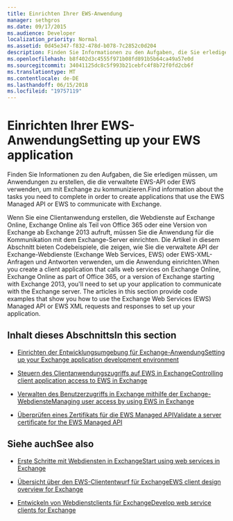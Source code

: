 ```yaml
---
title: Einrichten Ihrer EWS-Anwendung
manager: sethgros
ms.date: 09/17/2015
ms.audience: Developer
localization_priority: Normal
ms.assetid: 0d45e347-f832-478d-b078-7c2852c0d204
description: Finden Sie Informationen zu den Aufgaben, die Sie erledigen müssen, um Anwendungen zu erstellen, die die verwaltete EWS-API oder EWS verwenden, um mit Exchange zu kommunizieren.
ms.openlocfilehash: b8f402d3c4555f971b08fd891b5b64ca49a57e0d
ms.sourcegitcommit: 34041125dc8c5f993b21cebfc4f8b72f0fd2cb6f
ms.translationtype: MT
ms.contentlocale: de-DE
ms.lasthandoff: 06/15/2018
ms.locfileid: "19757119"
---
```

# <a name="setting-up-your-ews-application"></a><span data-ttu-id="9318c-103">Einrichten Ihrer EWS-Anwendung</span><span class="sxs-lookup"><span data-stu-id="9318c-103">Setting up your EWS application</span></span>

<span data-ttu-id="9318c-104">Finden Sie Informationen zu den Aufgaben, die Sie erledigen müssen, um Anwendungen zu erstellen, die die verwaltete EWS-API oder EWS verwenden, um mit Exchange zu kommunizieren.</span><span class="sxs-lookup"><span data-stu-id="9318c-104">Find information about the tasks you need to complete in order to create applications that use the EWS Managed API or EWS to communicate with Exchange.</span></span> 
  
<span data-ttu-id="9318c-p101">Wenn Sie eine Clientanwendung erstellen, die Webdienste auf Exchange Online, Exchange Online als Teil von Office 365 oder eine Version von Exchange ab Exchange 2013 aufruft, müssen Sie die Anwendung für die Kommunikation mit dem Exchange-Server einrichten. Die Artikel in diesem Abschnitt bieten Codebeispiele, die zeigen, wie Sie die verwaltete API der Exchange-Webdienste (Exchange Web Services, EWS) oder EWS-XML-Anfragen und Antworten verwenden, um die Anwendung einrichten.</span><span class="sxs-lookup"><span data-stu-id="9318c-p101">When you create a client application that calls web services on Exchange Online, Exchange Online as part of Office 365, or a version of Exchange starting with Exchange 2013, you'll need to set up your application to communicate with the Exchange server. The articles in this section provide code examples that show you how to use the Exchange Web Services (EWS) Managed API or EWS XML requests and responses to set up your application.</span></span>
  
## <a name="in-this-section"></a><span data-ttu-id="9318c-107">Inhalt dieses Abschnitts</span><span class="sxs-lookup"><span data-stu-id="9318c-107">In this section</span></span>

- [<span data-ttu-id="9318c-108">Einrichten der Entwicklungsumgebung für Exchange-Anwendung</span><span class="sxs-lookup"><span data-stu-id="9318c-108">Setting up your Exchange application development environment</span></span>](setting-up-your-exchange-application-development-environment.md)
    
- [<span data-ttu-id="9318c-109">Steuern des Clientanwendungszugriffs auf EWS in Exchange</span><span class="sxs-lookup"><span data-stu-id="9318c-109">Controlling client application access to EWS in Exchange</span></span>](controlling-client-application-access-to-ews-in-exchange.md)
    
- [<span data-ttu-id="9318c-110">Verwalten des Benutzerzugriffs in Exchange mithilfe der Exchange-Webdienste</span><span class="sxs-lookup"><span data-stu-id="9318c-110">Managing user access by using EWS in Exchange</span></span>](managing-user-access-by-using-ews-in-exchange.md)
    
- [<span data-ttu-id="9318c-111">Überprüfen eines Zertifikats für die EWS Managed API</span><span class="sxs-lookup"><span data-stu-id="9318c-111">Validate a server certificate for the EWS Managed API</span></span>](how-to-validate-a-server-certificate-for-the-ews-managed-api.md)
    
## <a name="see-also"></a><span data-ttu-id="9318c-112">Siehe auch</span><span class="sxs-lookup"><span data-stu-id="9318c-112">See also</span></span>


- [<span data-ttu-id="9318c-113">Erste Schritte mit Webdiensten in Exchange</span><span class="sxs-lookup"><span data-stu-id="9318c-113">Start using web services in Exchange</span></span>](start-using-web-services-in-exchange.md)
    
- [<span data-ttu-id="9318c-114">Übersicht über den EWS-Cliententwurf für Exchange</span><span class="sxs-lookup"><span data-stu-id="9318c-114">EWS client design overview for Exchange</span></span>](ews-client-design-overview-for-exchange.md)
    
- [<span data-ttu-id="9318c-115">Entwickeln von Webdienstclients für Exchange</span><span class="sxs-lookup"><span data-stu-id="9318c-115">Develop web service clients for Exchange</span></span>](develop-web-service-clients-for-exchange.md)
    

